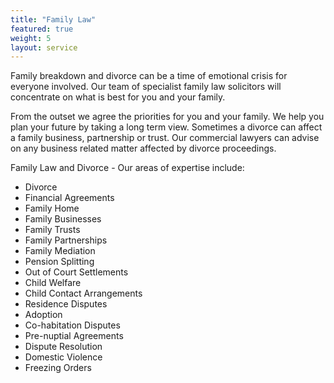 ```yaml
---
title: "Family Law"
featured: true
weight: 5
layout: service
---
```


Family breakdown and divorce can be a time of emotional crisis for everyone involved. Our team of specialist family law solicitors will concentrate on what is best for you and your family.
 
From the outset we agree the priorities for you and your family. We help you plan your future by taking a long term view.  Sometimes a divorce can affect a family business, partnership or trust. Our commercial lawyers can advise on any business related matter affected by divorce proceedings.
 
Family Law and Divorce - Our areas of expertise include:
 
- Divorce
- Financial Agreements
- Family Home
- Family Businesses
- Family Trusts
- Family Partnerships
- Family Mediation
- Pension Splitting
- Out of Court Settlements
- Child Welfare
- Child Contact Arrangements
- Residence Disputes
- Adoption
- Co-habitation Disputes
- Pre-nuptial Agreements
- Dispute Resolution
- Domestic Violence
- Freezing Orders